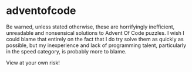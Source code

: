 # adventofcode

Be warned, unless stated otherwise, these are horrifyingly inefficient, unreadable and nonsensical solutions to Advent Of Code puzzles.
I wish I could blame that entirely on the fact that I do try solve them as quickly as possible, but my inexperience and lack of programming talent, 
particularly in the speed category, is probably more to blame.

View at your own risk!
